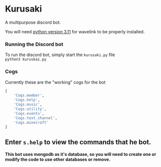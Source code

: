 # Kurusaki
A multipurpose discord bot.

You will need [python version 3.11](https://www.python.org/downloads/) for wavelink to be properly installed.


### Running the Discord bot
To run the discord bot, simply start the `kurusaki.py` file 
<br>
`
python3 kuruskai.py
`
### Cogs
Currently these are the "working" cogs for the bot
```python
[
    'Cogs.member',
    'Cogs.help',
    'Cogs.music',
    'Cogs.utility',
    'Cogs.events',
    'Cogs.text_channel',
    'Cogs.minecraft'
]
```
## Enter `s.help` to view the commands that he bot.

#### This bot uses mongodb as it's database, so you will need to create one or modify the code to use other databases or remove.
